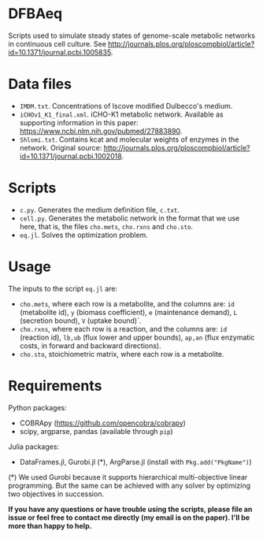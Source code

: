 # DFBAeq
Scripts used to simulate steady states of genome-scale metabolic networks in continuous cell culture.
See http://journals.plos.org/ploscompbiol/article?id=10.1371/journal.pcbi.1005835.

# Data files
 - `IMDM.txt`. Concentrations of Iscove modified Dulbecco's medium.
 - `iCHOv1_K1_final.xml`. iCHO-K1 metabolic network. Available as supporting information in this paper: https://www.ncbi.nlm.nih.gov/pubmed/27883890.
 - `Shlomi.txt`. Contains kcat and molecular weights of enzymes in the network. Original source: http://journals.plos.org/ploscompbiol/article?id=10.1371/journal.pcbi.1002018.
 
# Scripts
 -  `c.py`. Generates the medium definition file, `c.txt`.
 - `cell.py`. Generates the metabolic network in the format that we use here, that is, the files `cho.mets`, `cho.rxns` and `cho.sto`.
 - `eq.jl`. Solves the optimization problem.

# Usage

The inputs to the script `eq.jl` are:
 - `cho.mets`, where each row is a metabolite, and the columns are: `id` (metabolite id), `y` (biomass coefficient), `e` (maintenance demand), `L` (secretion bound), `V` (uptake bound)`.
 - `cho.rxns`, where each row is a reaction, and the columns are: `id` (reaction id), `lb,ub` (flux lower and upper bounds), `ap,an` (flux enzymatic costs, in forward and backward directions).
 - `cho.sto`, stoichiometric matrix, where each row is a metabolite.

# Requirements
Python packages:
 - COBRApy (https://github.com/opencobra/cobrapy)
 - scipy, argparse, pandas (available through `pip`)

Julia packages:
 - DataFrames.jl, Gurobi.jl (*), ArgParse.jl (install with `Pkg.add("PkgName")`)

(*) We used Gurobi because it supports hierarchical multi-objective linear programming. But the same can be achieved with any solver by optimizing two objectives in succession.

**If you have any questions or have trouble using the scripts, please file an issue or feel free to contact me directly (my email is on the paper). I'll be more than happy to help.**
